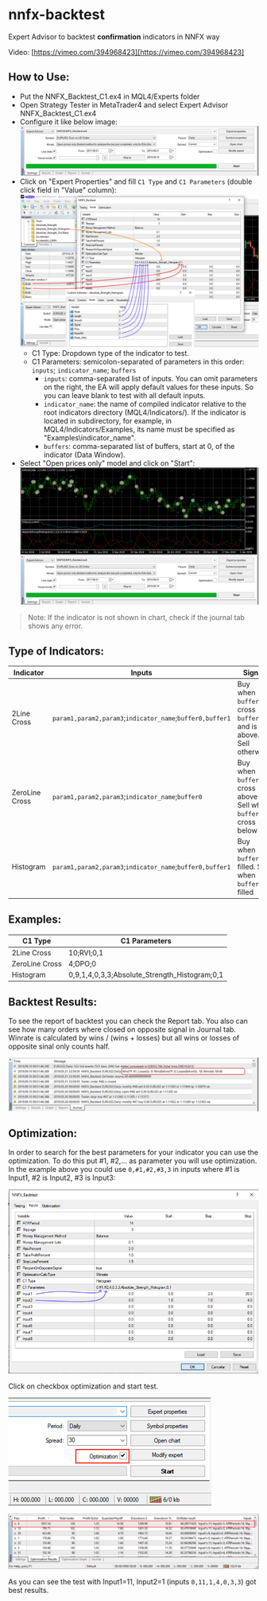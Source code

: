 # nnfx-backtest

Expert Advisor to backtest **confirmation** indicators in NNFX way

Video: [https://vimeo.com/394968423][https://vimeo.com/394968423]

## How to Use:

* Put the NNFX_Backtest_C1.ex4 in MQL4/Experts folder
* Open Strategy Tester in MetaTrader4 and select Expert Advisor NNFX_Backtest_C1.ex4
* Configure it like below image:
![ea strategy tester](./images/ea_strategy_tester.png)
* Click on "Expert Properties" and fill `C1 Type` and `C1 Parameters` (double click field in "Value" column):
![ea properties](./images/ea_properties.png)
    * C1 Type: Dropdown type of the indicator to test.
    * C1 Parameters: semicolon-separated of parameters in this order: `inputs`; `indicator_name`; `buffers`
        * `inputs`: comma-separated list of inputs. You can omit parameters on the right, the EA will apply default values for these inputs. So you can leave blank to test with all default inputs.
        * `indicator_name`: the name of compiled indicator relative to the root indicators directory (MQL4/Indicators/). If the indicator is located in subdirectory, for example, in MQL4/Indicators/Examples, its name must be specified as "Examples\\indicator_name".
        * `buffers`: comma-separated list of buffers, start at 0, of the indicator (Data Window).
* Select "Open prices only" model and click on "Start": 
![ea run](./images/ea_run.png)

> Note: If the indicator is not shown in chart, check if the journal tab shows any error.

## Type of Indicators:

Indicator | Inputs | Signal
--------- | ---------- | -----
2Line Cross | `param1,param2,param3`;`indicator_name`;`buffer0,buffer1` | Buy when `buffer0` cross `buffer1` and is above. Sell otherwise
ZeroLine Cross | `param1,param2,param3`;`indicator_name`;`buffer0` | Buy when `buffer0` cross above 0. Sell when `buffer0` cross below 0
Histogram | `param1,param2,param3`;`indicator_name`;`buffer0,buffer1` | Buy when `buffer0` is filled. Sell when `buffer1` is filled

## Examples:

C1 Type | C1 Parameters
------- | -------------
2Line Cross | 10;RVI;0,1
ZeroLine Cross | 4;DPO;0
Histogram | 0,9,1,4,0,3,3;Absolute_Strength_Histogram;0,1

## Backtest Results:

To see the report of backtest you can check the Report tab. You also can see how many orders where closed on opposite signal in Journal tab.
Winrate is calculated by wins / (wins + losses) but all wins or losses of opposite sinal only counts half.

![ea results](./images/ea_results.png)

## Optimization:

In order to search for the best parameters for your indicator you can use the optimization. To do this put #1, #2,... as parameter you will use optimization.
In the example above you could use `0,#1,#2,#3,3` in inputs where #1 is Input1, #2 is Input2, #3 is Input3:

![ea optimization](./images/ea_optimization.png)

Click on checkbox optimization and start test.

![ea optimization](./images/ea_optimization2.png)

![ea optimization results](./images/ea_optimization_results.png)

As you can see the test with Input1=11, Input2=1  (inputs `0,11,1,4,0,3,3`) got best results.

[https://vimeo.com/394968423]: https://vimeo.com/394968423